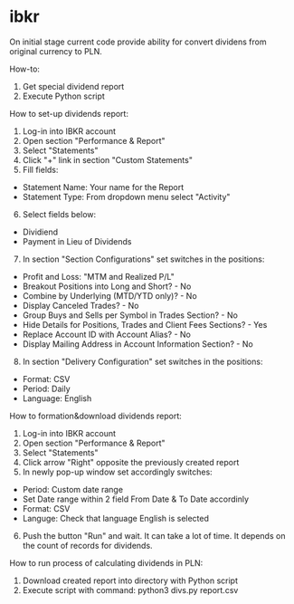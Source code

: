 # ibkr
On initial stage current code provide ability for convert dividens from original currency to PLN.

How-to:
1. Get special dividend report
2. Execute Python script

How to set-up dividends report:
1. Log-in into IBKR account
2. Open section "Performance & Report"
3. Select "Statements"
4. Click "+" link in section "Custom Statements"
5. Fill fields:
  - Statement Name: Your name for the Report
  - Statement Type: From dropdown menu select "Activity"
6. Select fields below:
  - Dividiend
  - Payment in Lieu of Dividends
7. In section "Section Configurations" set switches in the positions:
  - Profit and Loss: "MTM and Realized P/L"
  - Breakout Positions into Long and Short? - No
  - Combine by Underlying (MTD/YTD only)? - No
  - Display Canceled Trades? - No
  - Group Buys and Sells per Symbol in Trades Section? - No
  - Hide Details for Positions, Trades and Client Fees Sections? - Yes
  - Replace Account ID with Account Alias? - No
  - Display Mailing Address in Account Information Section? - No
8. In section "Delivery Configuration" set switches in the positions:
  - Format: CSV
  - Period: Daily
  - Language: English

How to formation&download dividends report:
1. Log-in into IBKR account
2. Open section "Performance & Report"
3. Select "Statements"
4. Click arrow "Right" opposite the previously created report
5. In newly pop-up window set accordingly switches:
  - Period: Custom date range
  - Set Date range within 2 field From Date & To Date accordinly
  - Format: CSV
  - Languge: Check that language English is selected
6. Push the button "Run" and wait. It can take a lot of time. It depends on the count of records for dividends.

How to run process of calculating dividends in PLN:
1. Download created report into directory with Python script
2. Execute script with command: python3 divs.py report.csv
